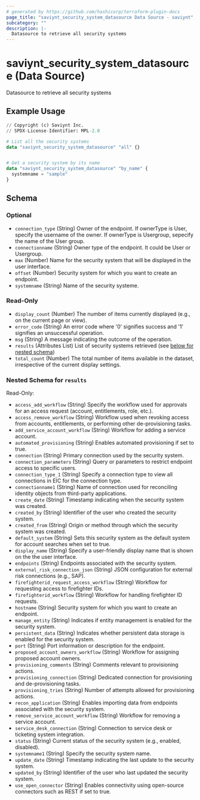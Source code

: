 ```yaml
---
# generated by https://github.com/hashicorp/terraform-plugin-docs
page_title: "saviynt_security_system_datasource Data Source - saviynt"
subcategory: ""
description: |-
  Datasource to retrieve all security systems
---
```


# saviynt_security_system_datasource (Data Source)

Datasource to retrieve all security systems

## Example Usage

```terraform
// Copyright (c) Saviynt Inc.
// SPDX-License-Identifier: MPL-2.0

# List all the security systems
data "saviynt_security_system_datasource" "all" {}


# Get a security system by its name
data "saviynt_security_system_datasource" "by_name" {
  systemname = "sample"
}
```

<!-- schema generated by tfplugindocs -->
## Schema

### Optional

- `connection_type` (String) Owner of the endpoint. If ownerType is User, specify the username of the owner. If ownerType is Usergroup, sepecify the name of the User group.
- `connectionname` (String) Owner type of the endpoint. It could be User or Usergroup.
- `max` (Number) Name for the security system that will be displayed in the user interface.
- `offset` (Number) Security system for which you want to create an endpoint.
- `systemname` (String) Name of the security systeme.

### Read-Only

- `display_count` (Number) The number of items currently displayed (e.g., on the current page or view).
- `error_code` (String) An error code where '0' signifies success and '1' signifies an unsuccessful operation.
- `msg` (String) A message indicating the outcome of the operation.
- `results` (Attributes List) List of security systems retrieved (see [below for nested schema](#nestedatt--results))
- `total_count` (Number) The total number of items available in the dataset, irrespective of the current display settings.

<a id="nestedatt--results"></a>
### Nested Schema for `results`

Read-Only:

- `access_add_workflow` (String) Specify the workflow used for approvals for an access request (account, entitlements, role, etc.).
- `access_remove_workflow` (String) Workflow used when revoking access from accounts, entitlements, or performing other de-provisioning tasks.
- `add_service_account_workflow` (String) Workflow for adding a service account.
- `automated_provisioning` (String) Enables automated provisioning if set to true.
- `connection` (String) Primary connection used by the security system.
- `connection_parameters` (String) Query or parameters to restrict endpoint access to specific users.
- `connection_type_1` (String) Specify a connection type to view all connections in EIC for the connection type.
- `connectionname1` (String) Name of connection used for reconciling identity objects from third-party applications.
- `create_date` (String) Timestamp indicating when the security system was created.
- `created_by` (String) Identifier of the user who created the security system.
- `created_from` (String) Origin or method through which the security system was created.
- `default_system` (String) Sets this security system as the default system for account searches when set to true.
- `display_name` (String) Specify a user-friendly display name that is shown on the the user interface.
- `endpoints` (String) Endpoints associated with the security system.
- `external_risk_connection_json` (String) JSON configuration for external risk connections (e.g., SAP).
- `firefighterid_request_access_workflow` (String) Workflow for requesting access to firefighter IDs.
- `firefighterid_workflow` (String) Workflow for handling firefighter ID requests.
- `hostname` (String) Security system for which you want to create an endpoint.
- `manage_entity` (String) Indicates if entity management is enabled for the security system.
- `persistent_data` (String) Indicates whether persistent data storage is enabled for the security system.
- `port` (String) Port information or description for the endpoint.
- `proposed_account_owners_workflow` (String) Workflow for assigning proposed account owners.
- `provisioning_comments` (String) Comments relevant to provisioning actions.
- `provisioning_connection` (String) Dedicated connection for provisioning and de-provisioning tasks.
- `provisioning_tries` (String) Number of attempts allowed for provisioning actions.
- `recon_application` (String) Enables importing data from endpoints associated with the security system.
- `remove_service_account_workflow` (String) Workflow for removing a service account.
- `service_desk_connection` (String) Connection to service desk or ticketing system integration.
- `status` (String) Current status of the security system (e.g., enabled, disabled).
- `systemname1` (String) Specify the security system name.
- `update_date` (String) Timestamp indicating the last update to the security system.
- `updated_by` (String) Identifier of the user who last updated the security system.
- `use_open_connector` (String) Enables connectivity using open-source connectors such as REST if set to true.
